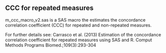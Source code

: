 ## CCC for repeated measures


m_ccc_macro_v2.sas is a SAS macro the estimates the concordance correlation coefficient (CCC) for repeated and non-repeated measures.

For further details see: Carrasco et al. (2013) Estimation of the concordance correlation coefficient for repeated measures using SAS and R. Comput Methods Programs Biomed.;109(3):293-304
